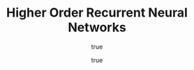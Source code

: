 ---
arxiv: 1605.00064v1
author:
- family: Soltani
  given: Rohollah
  institute: York University
- family: Jiang
  given: Hui
  institute: York University
layout: refuses
section: pre
title: Higher Order Recurrent Neural Networks
---